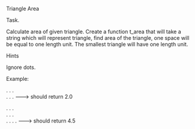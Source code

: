Triangle Area

Task.

Calculate area of given triangle. Create a function t_area that will take a string which will represent triangle, find area of the triangle, one space will be equal to one length unit. The smallest triangle will have one length unit.

Hints

Ignore dots.

Example:

.
. .  
. . . ---> should return 2.0

.
. .  
. . .  
. . . . ---> should return 4.5

